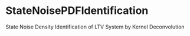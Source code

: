 # StateNoisePDFIdentification
State Noise Density Identification of LTV System by Kernel Deconvolution

